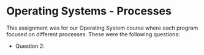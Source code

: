 # Operating Systems - Processes

This assignment was for our Operating System course where each program focused on different processes. These were the following questions:
- Question 2: 
